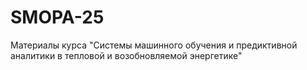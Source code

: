 # SMOPA-25
Материалы курса "Системы машинного обучения и предиктивной аналитики в тепловой и возобновляемой энергетике"
